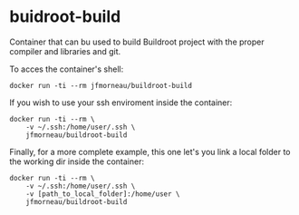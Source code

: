 # buidroot-build

Container that can bu used to build Buildroot project with the proper compiler and libraries and git.

To acces the container's shell:

```
docker run -ti --rm jfmorneau/buildroot-build
```

If you wish to use your ssh enviroment inside the container:

```
docker run -ti --rm \
    -v ~/.ssh:/home/user/.ssh \
    jfmorneau/buildroot-build
```

Finally, for a more complete example, this one let's you link a local folder to the working dir inside the container:

```
docker run -ti --rm \
    -v ~/.ssh:/home/user/.ssh \
    -v [path_to_local_folder]:/home/user \
    jfmorneau/buildroot-build
```